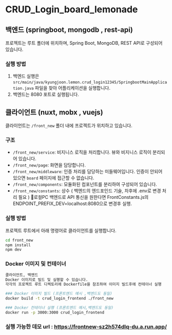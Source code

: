 # CRUD_Login_board_lemonade

## 백엔드 (springboot, mongodb , rest-api)

프로젝트는 루트 폴더에 위치하며, Spring Boot, MongoDB, REST API로 구성되어 있습니다.

### 실행 방법

1. 백엔드 실행은 `src/main/java/kyungjoon.lemon.crud_login12345/SpringbootMainApplication.java` 파일을 찾아 어플리케이션을 실행합니다.
2. 백엔드는 8080 포트로 실행됩니다.

## 클라이언트 (nuxt, mobx , vuejs)

클라이언트는 `/front_new` 폴더 내에 프로젝트가 위치하고 있습니다.

### 구조

- `/front_new/service`: 비지니스 로직을 처리합니다. 뷰와 비지니스 로직이 분리되어 있습니다.
- `/front_new/page`: 화면을 담당합니다.
- `/front_new/middleware`: 인증 처리를 담당하는 미들웨어입니다. 인증이 안되어 있으면 `board` 페이지에 접근할 수 없습니다.
- `/front_new/components`: 모듈화된 컴포넌트를 분리하여 구성되어 있습니다.
-  `/front_new/constants`: 상수 ( 백엔드의 엔드포인드 기술, 차후에 .env로 변경 처리 필요 ) 로컬PC 백엔드로 API 통신을 원한다면 FrontConstants.js의 ENDPOINT_PREFIX_DEV=localhost:8080으로 변경후 실행.

### 실행 방법

프로젝트 루트에서 아래 명령어로 클라이언트를 실행합니다.

```bash
cd front_new
npm install
npm dev
```

### Docker 이미지 및 컨테이너
```bash
클라이언트, 백엔드 
Docker 이미지로 빌드 및 실행할 수 있습니다. 
각각의 프로젝트 루트 디렉토리에 Dockerfile을 참조하여 이미지 빌드후에 컨테이너 실행

### Docker 이미지 빌드 (프론트엔드 예시 ,백엔드도 동일)
docker build -t crud_login_frontend ./front_new

### Docker 컨테이너 실행 (프론트엔드 예시,백엔드도 동일)
docker run -p 3000:3000 crud_login_frontend
```

### 실행 가능한 데모 url : https://frontnew-sz2h574dlq-du.a.run.app/
 
 
